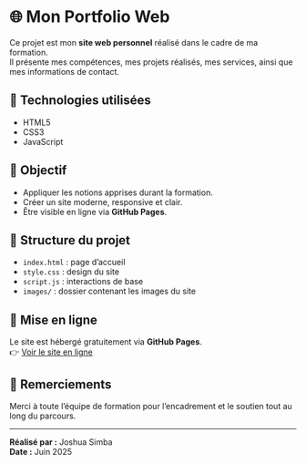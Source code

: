 # 🌐 Mon Portfolio Web

Ce projet est mon **site web personnel** réalisé dans le cadre de ma formation.  
Il présente mes compétences, mes projets réalisés, mes services, ainsi que mes informations de contact.

## 🚀 Technologies utilisées

- HTML5
- CSS3
- JavaScript

## 🎯 Objectif

- Appliquer les notions apprises durant la formation.
- Créer un site moderne, responsive et clair.
- Être visible en ligne via **GitHub Pages**.

## 📁 Structure du projet

- `index.html` : page d’accueil
- `style.css` : design du site
- `script.js` : interactions de base
- `images/` : dossier contenant les images du site

## 🔗 Mise en ligne

Le site est hébergé gratuitement via **GitHub Pages**.  
👉 [Voir le site en ligne](https://jostch.github.io/projetfinal/)

## 🙌 Remerciements

Merci à toute l’équipe de formation pour l’encadrement et le soutien tout au long du parcours.

---

**Réalisé par :** Joshua Simba  
**Date :** Juin 2025
